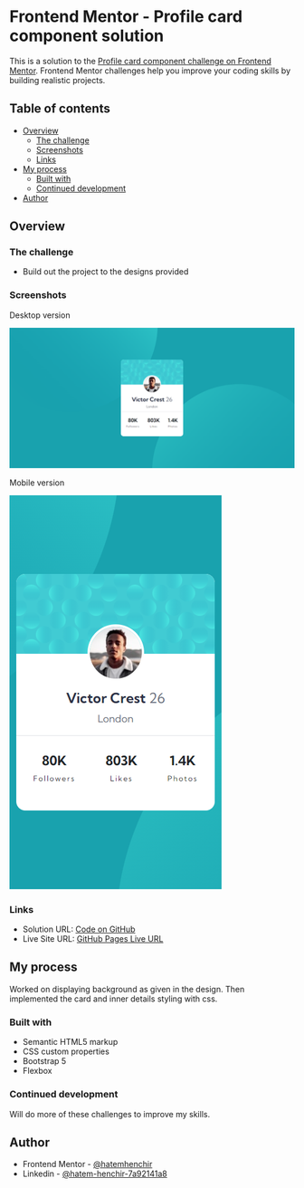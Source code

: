 # Frontend Mentor - Profile card component solution

This is a solution to the [Profile card component challenge on Frontend Mentor](https://www.frontendmentor.io/challenges/profile-card-component-cfArpWshJ). Frontend Mentor challenges help you improve your coding skills by building realistic projects.

## Table of contents

- [Overview](#overview)
  - [The challenge](#the-challenge)
  - [Screenshots](#screenshots)
  - [Links](#links)
- [My process](#my-process)
  - [Built with](#built-with)
  - [Continued development](#continued-development)
- [Author](#author)

## Overview

### The challenge

- Build out the project to the designs provided

### Screenshots

Desktop version

![desktop version](/screenshots/desktop.png)

Mobile version

![mobile version](/screenshots/mobile.png)

### Links

- Solution URL: [Code on GitHub](https://github.com/hatemhenchir/Profile-card-component)
- Live Site URL: [GitHub Pages Live URL](https://hatemhenchir.github.io/Profile-card-component)

## My process

Worked on displaying background as given in the design.
Then implemented the card and inner details styling with css.

### Built with

- Semantic HTML5 markup
- CSS custom properties
- Bootstrap 5
- Flexbox


### Continued development

Will do more of these challenges to improve my skills.

## Author

- Frontend Mentor - [@hatemhenchir](https://www.frontendmentor.io/profile/hatemhenchir)
- Linkedin - [@hatem-henchir-7a92141a8](https://www.linkedin.com/in/hatem-henchir-7a92141a8/)
